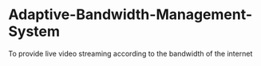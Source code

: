 # Adaptive-Bandwidth-Management-System
To provide live video streaming according to the bandwidth of the internet
